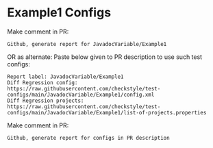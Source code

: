 # Example1 Configs
Make comment in PR:
```
Github, generate report for JavadocVariable/Example1
```
OR as alternate:
Paste below given to PR description to use such test configs:
```
Report label: JavadocVariable/Example1
Diff Regression config: https://raw.githubusercontent.com/checkstyle/test-configs/main/JavadocVariable/Example1/config.xml
Diff Regression projects: https://raw.githubusercontent.com/checkstyle/test-configs/main/JavadocVariable/Example1/list-of-projects.properties
```
Make comment in PR:
```
Github, generate report for configs in PR description
```
